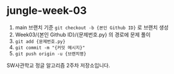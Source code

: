 # jungle-week-03

1. main 브랜치 기준 `git checkout -b {본인 Github ID}` 로 브랜치 생성
2. Week03/{본인 Github ID}/{문제번호.py} 의 경로에 문제 풀이
3. `git add {문제번호.py}`
4. `git commit -m "{커밋 메시지}"`
5. `git push origin -u {브랜치명}`


SW사관학교 정글 알고리즘 2주차 저장소입니다.

